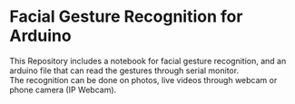 # Facial Gesture Recognition for Arduino
This Repository includes a notebook for facial gesture recognition, and an arduino file that can read the gestures through serial monitor.  
The recognition can be done on photos, live videos through webcam or phone camera (IP Webcam).
